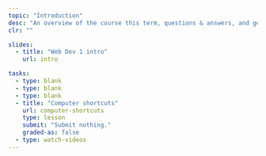 ```yaml
---
topic: "Introduction"
desc: "An overview of the course this term, questions & answers, and getting used to your computer."
clr: ""

slides:
  - title: "Web Dev 1 intro"
    url: intro

tasks:
  - type: blank
  - type: blank
  - type: blank
  - title: "Computer shortcuts"
    url: computer-shortcuts
    type: lesson
    submit: "Submit nothing."
    graded-as: false
  - type: watch-videos
---
```

